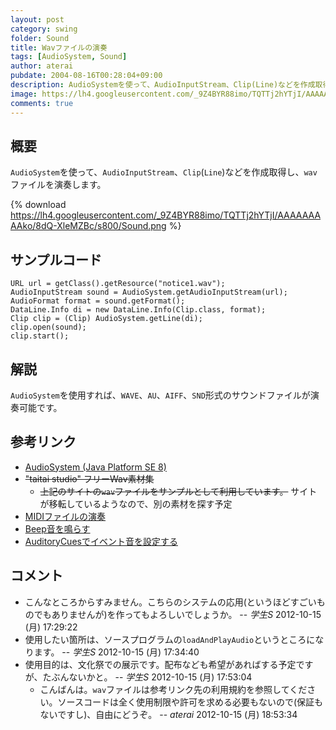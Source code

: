 ```yaml
---
layout: post
category: swing
folder: Sound
title: Wavファイルの演奏
tags: [AudioSystem, Sound]
author: aterai
pubdate: 2004-08-16T00:28:04+09:00
description: AudioSystemを使って、AudioInputStream、Clip(Line)などを作成取得し、wavファイルを演奏します。
image: https://lh4.googleusercontent.com/_9Z4BYR88imo/TQTTj2hYTjI/AAAAAAAAAko/8dQ-XleMZBc/s800/Sound.png
comments: true
---
```

## 概要
`AudioSystem`を使って、`AudioInputStream`、`Clip`(`Line`)などを作成取得し、`wav`ファイルを演奏します。

{% download https://lh4.googleusercontent.com/_9Z4BYR88imo/TQTTj2hYTjI/AAAAAAAAAko/8dQ-XleMZBc/s800/Sound.png %}

## サンプルコード
<pre class="prettyprint"><code>URL url = getClass().getResource("notice1.wav");
AudioInputStream sound = AudioSystem.getAudioInputStream(url);
AudioFormat format = sound.getFormat();
DataLine.Info di = new DataLine.Info(Clip.class, format);
Clip clip = (Clip) AudioSystem.getLine(di);
clip.open(sound);
clip.start();
</code></pre>

## 解説
`AudioSystem`を使用すれば、`WAVE`、`AU`、`AIFF`、`SND`形式のサウンドファイルが演奏可能です。

## 参考リンク
- [AudioSystem (Java Platform SE 8)](https://docs.oracle.com/javase/jp/8/docs/api/javax/sound/sampled/AudioSystem.html)
- ~~"taitai studio" フリーWav素材集~~
    - ~~上記のサイトの`wav`ファイルをサンプルとして利用しています。~~ サイトが移転しているようなので、別の素材を探す予定
- [MIDIファイルの演奏](https://ateraimemo.com/Swing/MidiSystem.html)
- [Beep音を鳴らす](https://ateraimemo.com/Swing/Beep.html)
- [AuditoryCuesでイベント音を設定する](https://ateraimemo.com/Swing/AuditoryCues.html)

<!-- dummy comment line for breaking list -->

## コメント
- こんなところからすみません。こちらのシステムの応用(というほどすごいものでもありませんが)を作ってもよろしいでしょうか。 -- *学生S* 2012-10-15 (月) 17:29:22
- 使用したい箇所は、ソースプログラムの`loadAndPlayAudio`というところになります。 -- *学生S* 2012-10-15 (月) 17:34:40
- 使用目的は、文化祭での展示です。配布なども希望があればする予定ですが、たぶんないかと。 -- *学生S* 2012-10-15 (月) 17:53:04
    - こんばんは。`wav`ファイルは参考リンク先の利用規約を参照してください。ソースコードは全く使用制限や許可を求める必要もないので(保証もないですし)、自由にどうぞ。 -- *aterai* 2012-10-15 (月) 18:53:34

<!-- dummy comment line for breaking list -->
